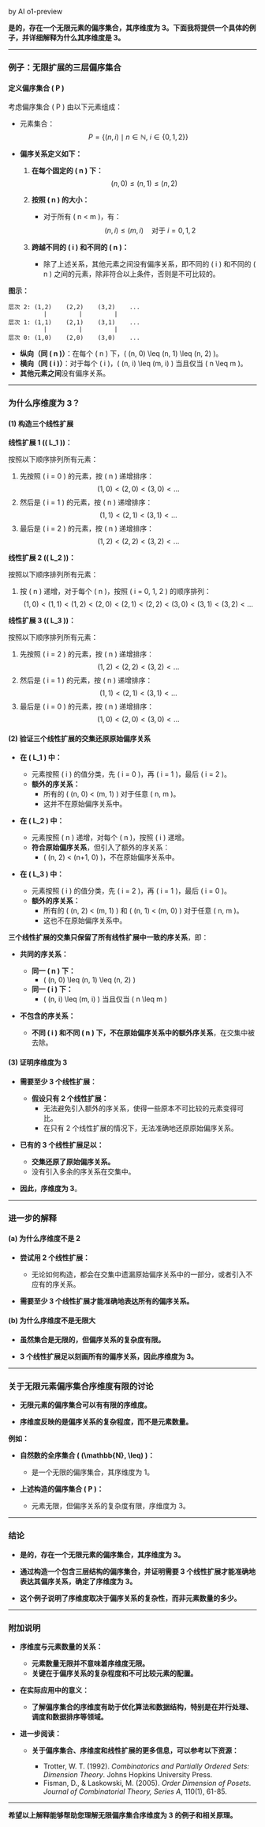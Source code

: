 by AI o1-preview

**是的，存在一个无限元素的偏序集合，其序维度为 3。下面我将提供一个具体的例子，并详细解释为什么其序维度是 3。**

---

### **例子：无限扩展的三层偏序集合**

#### **定义偏序集合 \( P \)**

考虑偏序集合 \( P \) 由以下元素组成：

- 元素集合：
  $$
  P = \{ (n, i) \mid n \in \mathbb{N},\ i \in \{0, 1, 2\} \}
  $$
- **偏序关系定义如下：**

  1. **在每个固定的 \( n \) 下：**
     $$
     (n, 0) \leq (n, 1) \leq (n, 2)
     $$
  2. **按照 \( n \) 的大小：**

     - 对于所有 \( n < m \)，有：
       $$
       (n, i) \leq (m, i)\quad \text{对于 } i = 0, 1, 2
       $$
  3. **跨越不同的 \( i \) 和不同的 \( n \)：**

     - 除了上述关系，其他元素之间没有偏序关系，即不同的 \( i \) 和不同的 \( n \) 之间的元素，除非符合以上条件，否则是不可比较的。

**图示：**

```
层次 2: (1,2)    (2,2)    (3,2)    ...
          |         |         |
层次 1: (1,1)    (2,1)    (3,1)    ...
          |         |         |
层次 0: (1,0)    (2,0)    (3,0)    ...
```

- **纵向（同 \( n \)）**：在每个 \( n \) 下，\( (n, 0) \leq (n, 1) \leq (n, 2) \)。
- **横向（同 \( i \)）**：对于每个 \( i \)，\( (n, i) \leq (m, i) \) 当且仅当 \( n \leq m \)。
- **其他元素之间**没有偏序关系。

---

### **为什么序维度为 3？**

#### **(1) 构造三个线性扩展**

**线性扩展 1 (\( L_1 \))：**

按照以下顺序排列所有元素：

1. 先按照 \( i = 0 \) 的元素，按 \( n \) 递增排序：
   $$
   (1, 0) < (2, 0) < (3, 0) < \dots
   $$
2. 然后是 \( i = 1 \) 的元素，按 \( n \) 递增排序：
   $$
   (1, 1) < (2, 1) < (3, 1) < \dots
   $$
3. 最后是 \( i = 2 \) 的元素，按 \( n \) 递增排序：
   $$
   (1, 2) < (2, 2) < (3, 2) < \dots
   $$

**线性扩展 2 (\( L_2 \))：**

按照以下顺序排列所有元素：

1. 按 \( n \) 递增，对于每个 \( n \)，按照 \( i = 0, 1, 2 \) 的顺序排列：
   $$
   (1, 0) < (1, 1) < (1, 2) < (2, 0) < (2, 1) < (2, 2) < (3, 0) < (3, 1) < (3, 2) < \dots
   $$

**线性扩展 3 (\( L_3 \))：**

按照以下顺序排列所有元素：

1. 先按照 \( i = 2 \) 的元素，按 \( n \) 递增排序：
   $$
   (1, 2) < (2, 2) < (3, 2) < \dots
   $$
2. 然后是 \( i = 1 \) 的元素，按 \( n \) 递增排序：
   $$
   (1, 1) < (2, 1) < (3, 1) < \dots
   $$
3. 最后是 \( i = 0 \) 的元素，按 \( n \) 递增排序：
   $$
   (1, 0) < (2, 0) < (3, 0) < \dots
   $$

#### **(2) 验证三个线性扩展的交集还原原始偏序关系**

- **在 \( L_1 \) 中：**
  - 元素按照 \( i \) 的值分类，先 \( i = 0 \)，再 \( i = 1 \)，最后 \( i = 2 \)。
  - **额外的序关系：**
    - 所有的 \( (n, 0) < (m, 1) \) 对于任意 \( n, m \)。
    - 这并不在原始偏序关系中。

- **在 \( L_2 \) 中：**
  - 元素按照 \( n \) 递增，对每个 \( n \)，按照 \( i \) 递增。
  - **符合原始偏序关系**，但引入了额外的序关系：
    - \( (n, 2) < (n+1, 0) \)，不在原始偏序关系中。

- **在 \( L_3 \) 中：**
  - 元素按照 \( i \) 的值分类，先 \( i = 2 \)，再 \( i = 1 \)，最后 \( i = 0 \)。
  - **额外的序关系：**
    - 所有的 \( (n, 2) < (m, 1) \) 和 \( (n, 1) < (m, 0) \) 对于任意 \( n, m \)。
    - 这也不在原始偏序关系中。

**三个线性扩展的交集只保留了所有线性扩展中一致的序关系**，即：

- **共同的序关系：**

  - **同一 \( n \) 下：**
    - \( (n, 0) \leq (n, 1) \leq (n, 2) \)
  - **同一 \( i \) 下：**
    - \( (n, i) \leq (m, i) \) 当且仅当 \( n \leq m \)

- **不包含的序关系：**

  - **不同 \( i \) 和不同 \( n \) 下，不在原始偏序关系中的额外序关系**，在交集中被去除。

#### **(3) 证明序维度为 3**

- **需要至少 3 个线性扩展：**

  - **假设只有 2 个线性扩展：**
    - 无法避免引入额外的序关系，使得一些原本不可比较的元素变得可比。
    - 在只有 2 个线性扩展的情况下，无法准确地还原原始偏序关系。

- **已有的 3 个线性扩展足以：**

  - **交集还原了原始偏序关系。**
  - 没有引入多余的序关系在交集中。

- **因此，序维度为 3**。

---

### **进一步的解释**

#### **(a) 为什么序维度不是 2**

- **尝试用 2 个线性扩展：**

  - 无论如何构造，都会在交集中遗漏原始偏序关系中的一部分，或者引入不应有的序关系。

- **需要至少 3 个线性扩展才能准确地表达所有的偏序关系。**

#### **(b) 为什么序维度不是无限大**

- **虽然集合是无限的，但偏序关系的复杂度有限。**

- **3 个线性扩展足以刻画所有的偏序关系，因此序维度为 3。**

---

### **关于无限元素偏序集合序维度有限的讨论**

- **无限元素的偏序集合可以有有限的序维度。**

- **序维度反映的是偏序关系的复杂程度，而不是元素数量。**

**例如：**

- **自然数的全序集合 \( (\mathbb{N}, \leq) \)：**

  - 是一个无限的偏序集合，其序维度为 1。

- **上述构造的偏序集合 \( P \)：**

  - 元素无限，但偏序关系的复杂度有限，序维度为 3。

---

### **结论**

- **是的，存在一个无限元素的偏序集合，其序维度为 3。**

- **通过构造一个包含三层结构的偏序集合，并证明需要 3 个线性扩展才能准确地表达其偏序关系，确定了序维度为 3。**

- **这个例子说明了序维度取决于偏序关系的复杂性，而非元素数量的多少。**

---

### **附加说明**

- **序维度与元素数量的关系：**

  - **元素数量无限并不意味着序维度无限。**
  - **关键在于偏序关系的复杂程度和不可比较元素的配置。**

- **在实际应用中的意义：**

  - **了解偏序集合的序维度有助于优化算法和数据结构，特别是在并行处理、调度和数据排序等领域。**

- **进一步阅读：**

  - **关于偏序集合、序维度和线性扩展的更多信息，可以参考以下资源：**

    - Trotter, W. T. (1992). *Combinatorics and Partially Ordered Sets: Dimension Theory*. Johns Hopkins University Press.
    - Fisman, D., & Laskowski, M. (2005). *Order Dimension of Posets*. *Journal of Combinatorial Theory, Series A*, 110(1), 61-85.

---

**希望以上解释能够帮助您理解无限偏序集合序维度为 3 的例子和相关原理。**
